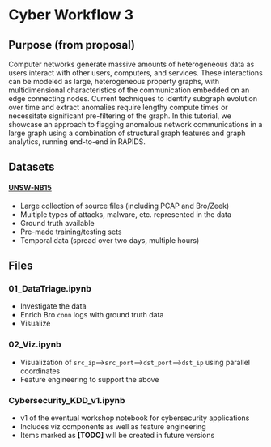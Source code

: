 # Cyber Workflow 3


## Purpose (from proposal)
Computer networks generate massive amounts of heterogeneous data as users interact with other users, computers, and services. These interactions can be modeled as large, heterogeneous property graphs, with multidimensional characteristics of the communication embedded on an edge connecting nodes. Current techniques to identify subgraph evolution over time and extract anomalies require lengthy compute times or necessitate significant pre-filtering of the graph. In this tutorial, we showcase an approach to flagging anomalous network communications in a large graph using a combination of structural graph features and graph analytics, running end-to-end in RAPIDS.

## Datasets
#### [UNSW-NB15](https://www.unsw.adfa.edu.au/unsw-canberra-cyber/cybersecurity/ADFA-NB15-Datasets/)
* Large collection of source files (including PCAP and Bro/Zeek)
* Multiple types of attacks, malware, etc. represented in the data
* Ground truth available
* Pre-made training/testing sets 
* Temporal data (spread over two days, multiple hours)

## Files
### 01_DataTriage.ipynb
* Investigate the data
* Enrich Bro `conn` logs with ground truth data
* Visualize

### 02_Viz.ipynb
* Visualization of `src_ip`-->`src_port`-->`dst_port`-->`dst_ip` using parallel coordinates
* Feature engineering to support the above

### Cybersecurity_KDD_v1.ipynb
* v1 of the eventual workshop notebook for cybersecurity applications
* Includes viz components as well as feature engineering
* Items marked as **[TODO]** will be created in future versions